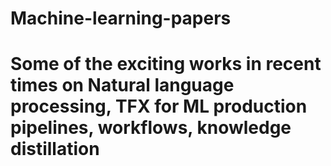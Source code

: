 # Machine-learning-papers
# Some of the exciting works in recent times on Natural language processing, TFX for ML production pipelines, workflows, knowledge distillation
